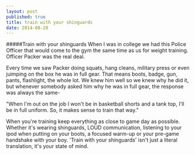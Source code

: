 ```yaml
---
layout: post
published: true
title: train with your shinguards
date: 2014-08-28
---
```



#####Train with your shinguards
When I was in college we had this Police Officer that would come to the gym the same time as us for weight training. Officer Packer was the real deal.

Every time we saw Packer doing squats, hang cleans, military press or even juimping on the box he was in full gear. That means boots, badge, gun, pants, flashlight, the whole lot. We knew him well so we knew why he did it, but whenever somebody asked him why he was in full gear, the response was always the same-

"When I'm out on the job I won't be in basketball shorts and a tank top, I'll be in full uniform. So, it makes sense to train that way."

When you're training keep everything as close to game day as possible. Whether it's wearing shinguards, LOUD communication, listening to your ipod when putting on your boots, a focused warm-up or your pre-game handshake with your boy. 'Train with your shinguards' isn't just a literal translation, it's your state of mind.
